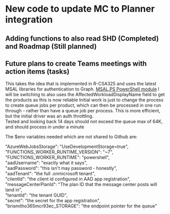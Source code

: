# New code to update MC to Planner integration

## Adding functions to also read SHD (Completed) and Roadmap (Still planned)
## Future plans to create Teams meetings with action items (tasks)

This takes the idea that is implemented in R-CSA325 and uses the latest MSAL libraries for authentication to Graph. [MSAL.PS PowerShell module](https://github.com/AzureAD/MSAL.PS/)
I will be switching to also uses the AffectedWorkloadDisplayName field to get the products as this is now reliable
Initial work is just to change the process to create queue jobs per product, which can then be processed in one run through - rather than have a queue job per process.  This is more efficient, but the initial driver was an auth throttling.  
Tested and looking back 14 days should not exceed the queue max of 64K, and should process in under a minute

The $env variables needed which are not shared to Github are:

"AzureWebJobsStorage": "UseDevelopmentStorage=true",  
"FUNCTIONS_WORKER_RUNTIME_VERSION": "~7",  
"FUNCTIONS_WORKER_RUNTIME": "powershell",  
"aadUsername": "exactly what it says",  
"aadPassword": "this isn't may password - honestly",  
"aadTenant": "the full .onmicrosoft tenant",  
"clientId": "the client id configured in AAD app registration",  
"messageCenterPlanId": "The plan ID that the message center posts will land in",  
"tenantId": "the tenant GUID",  
"secret": "the secret for the app registration",  
"brismitho365mcr93ec_STORAGE": "the endpoint pointer for the queue"  
